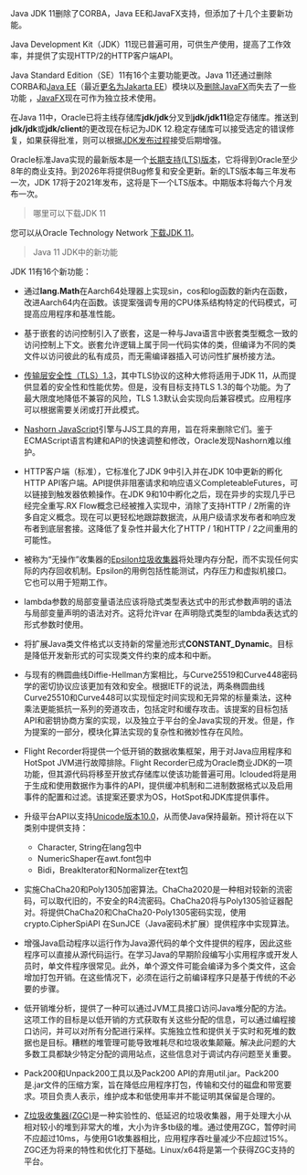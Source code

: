 Java JDK 11删除了CORBA，Java EE和JavaFX支持，但添加了十几个主要新功能。

Java Development Kit（JDK）11现已普遍可用，可供生产使用，提高了工作效率，并提供了实现HTTP/2的HTTP客户端API。

Java Standard Edition（SE）11有16个主要功能更改。Java 11还通过删除CORBA和[Java EE](https://www.infoworld.com/article/3226777/java/java-ee-8-is-here-what-you-need-to-know.html)（最近[更名为Jakarta EE](https://www.infoworld.com/article/3254191/java/vote-now-for-enterprise-javas-new-name.html)）模块以及[删除JavaFX](https://www.infoworld.com/article/3261066/java/javafx-will-be-removed-from-the-java-jdk.html)而失去了一些功能 ，[JavaFX](https://www.infoworld.com/article/3261066/java/javafx-will-be-removed-from-the-java-jdk.html)现在可作为独立技术使用。

在Java 11中，Oracle已将主线存储库**jdk/jdk**分叉到**jdk/jdk11**稳定存储库。推送到**jdk/jdk**或**jdk/client**的更改现在标记为JDK 12.稳定存储库可以接受选定的错误修复，如果获得批准，则可以根据[JDK发布过程](http://openjdk.java.net/jeps/3)接受后期增强。

Oracle标准Java实现的最新版本是一个[长期支持(LTS)版本](https://www.infoworld.com/article/3223690/java/java-9-will-not-receive-long-term-support.html)，它将得到Oracle至少8年的商业支持。到2026年将提供Bug修复和安全更新。新的LTS版本每三年发布一次，JDK 17将于2021年发布，这将是下一个LTS版本。中期版本将每六个月发布一次。

> 哪里可以下载JDK 11

您可以从Oracle Technology Network [下载JDK 11](https://www.oracle.com/technetwork/java/javase/downloads/index.html)。

> Java 11 JDK中的新功能

JDK 11有16个新功能：

- 通过**lang.Math**在Aarch64处理器上实现sin，cos和log函数的新内在函数，改进Aarch64内在函数。该提案强调专用的CPU体系结构特定的代码模式，可提高应用程序和基准性能。
- 基于嵌套的访问控制引入了嵌套，这是一种与Java语言中嵌套类型概念一致的访问控制上下文。嵌套允许逻辑上属于同一代码实体的类，但编译为不同的类文件以访问彼此的私有成员，而无需编译器插入可访问性扩展桥接方法。
- [传输层安全性（TLS）1.3](https://www.infoworld.com/article/3098868/encryption/reworked-openssl-on-track-for-government-validation.html)，其中TLS协议的这种大修将适用于JDK 11，从而提供显着的安全性和性能优势。但是，没有目标支持TLS 1.3的每个功能。为了最大限度地降低不兼容的风险，TLS 1.3默认会实现向后兼容模式。应用程序可以根据需要关闭或打开此模式。
- [Nashorn JavaScript](https://www.infoworld.com/article/3279893/javascript/nashorn-javascript-engine-for-jvm-could-be-axed.html)引擎与JJS工具的弃用，旨在将来删除它们。鉴于ECMAScript语言构建和API的快速调整和修改，Oracle发现Nashorn难以维护。
- HTTP客户端（标准），它标准化了JDK 9中引入并在JDK 10中更新的孵化HTTP API客户端。API提供非阻塞请求和响应语义CompleteableFutures，可以链接到触发器依赖操作。在JDK 9和10中孵化之后，现在异步的实现几乎已经完全重写.RX Flow概念已经被推入实现中，消除了支持HTTP / 2所需的许多自定义概念。现在可以更轻松地跟踪数据流，从用户级请求发布者和响应发布者到底层套接。这降低了复杂性并最大化了HTTP / 1和HTTP / 2之间重用的可能性。
- 被称为“无操作”收集器的[Epsilon垃圾收集器](https://www.infoworld.com/article/3176322/java/java-garbage-collector-proposal-aimed-at-performance-testing.html)将处理内存分配，而不实现任何实际的内存回收机制。Epsilon的用例包括性能测试，内存压力和虚拟机接口。它也可以用于短期工作。
- lambda参数的局部变量语法应该将隐式类型表达式中的形式参数声明的语法与局部变量声明的语法对齐。这将允许var 在声明隐式类型的lambda表达式的形式参数时使用。
- 将扩展Java类文件格式以支持新的常量池形式**CONSTANT_Dynamic**。目标是降低开发新形式的可实现类文件约束的成本和中断。
- 与现有的椭圆曲线Diffie-Hellman方案相比，与Curve25519和Curve448密码学的密切协议应该更加有效和安全。根据IETF的说法，两条椭圆曲线Curve25510和Curve448可以实现恒定时间实现和无异常的标量乘法，这种乘法更能抵抗一系列的旁道攻击，包括定时和缓存攻击。该提案的目标包括API和密钥协商方案的实现，以及独立于平台的全Java实现的开发。但是，作为提案的一部分，模块化算法实现的复杂性和微妙性存在风险。
- Flight Recorder将提供一个低开销的数据收集框架，用于对Java应用程序和HotSpot JVM进行故障排除。Flight Recorder已成为Oracle商业JDK的一项功能，但其源代码将移至开放式存储库以使该功能普遍可用。Iclouded将是用于生成和使用数据作为事件的API，提供缓冲机制和二进制数据格式以及启用事件的配置和过滤。该提案还要求为OS，HotSpot和JDK库提供事件。
- 升级平台API以支持[Unicode版本10.0](http://unicode.org/versions/Unicode10.0.0/)，从而使Java保持最新。预计将在以下类别中提供支持：

    - Character, String在lang包中
    - NumericShaper在awt.font包中
    - Bidi，BreakIterator和Normalizer在text包

- 实施ChaCha20和Poly1305加密算法。ChaCha2020是一种相对较新的流密码，可以取代旧的，不安全的R4流密码。ChaCha20将与Poly1305验证器配对。将提供ChaCha20和ChaCha20-Poly1305密码实现，使用crypto.CipherSpiAPI 在SunJCE（Java密码术扩展）提供程序中实现算法。
- 增强Java启动程序以运行作为Java源代码的单个文件提供的程序，因此这些程序可以直接从源代码运行。在学习Java的早期阶段编写小实用程序或开发人员时，单文件程序很常见。此外，单个源文件可能会编译为多个类文件，这会增加打包开销。在这些情况下，必须在运行之前编译程序只是基于传统的不必要的步骤。
- 低开销堆分析，提供了一种可以通过JVM工具接口访问Java堆分配的方法。这项工作的目标是以低开销的方式获取有关这些分配的信息，可以通过编程接口访问，并可以对所有分配进行采样。实施独立性和提供关于实时和死堆的数据也是目标。糟糕的堆管理可能导致堆耗尽和垃圾收集颠簸。解决此问题的大多数工具都缺少特定分配的调用站点，这些信息对于调试内存问题至关重要。
- Pack200和Unpack200工具以及Pack200 API的弃用util.jar。Pack200是.jar文件的压缩方案，旨在降低应用程序打包，传输和交付的磁盘和带宽要求。项目负责人表示，维护成本和低使用率并不能证明其保留是合理的。
- [Z垃圾收集器(ZGC)](https://www.infoworld.com/article/3235391/java/zgc-large-heap-java-garbage-collector-may-go-open-source.html)是一种实验性的、低延迟的垃圾收集器，用于处理大小从相对较小的堆到非常大的堆，大小为许多tb级的堆。通过使用ZGC，暂停时间不应超过10ms，与使用G1收集器相比，应用程序吞吐量减少不应超过15%。ZGC还为将来的特性和优化打下基础。Linux/x64将是第一个获得ZGC支持的平台。